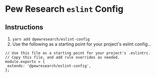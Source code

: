 # Pew Research `eslint` Config

## Instructions
1. `yarn add @pewresearch/eslint-config`
2. Use the following as a starting point for your project's eslint config...
 ```JS
// Use this file as a starting point for your project's .eslintrc.
// Copy this file, and add rule overrides as needed.
module.exports = {
  extends: '@pewresearch/eslint-config',
};
```
